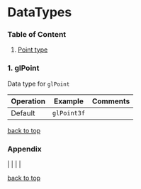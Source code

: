 DataTypes
========================
### Table of Content <a name = "toc"></a>

1. [Point type](#pointtype)


### 1. glPoint <a name = "pointtype"></a>

Data type for `glPoint`

| Operation | Example | Comments |
|---|---|---|
| Default  | `glPoint3f` |  |

[back to top](#toc)


### Appendix
|  |  |  |

[back to top](#toc)